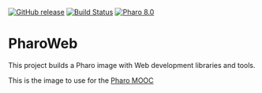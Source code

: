 

[![GitHub release](https://img.shields.io/github/release/LucFabresse/PharoWeb.svg)](https://github.com/LucFabresse/PharoWeb/releases/latest)
[![Build Status](https://travis-ci.org/LucFabresse/PharoWeb.svg?branch=master)](https://travis-ci.com/github/LucFabresse/PharoWeb)
[![Pharo 8.0](https://img.shields.io/badge/Pharo-8.0-informational)](https://github.com/LucFabresse/PharoWeb/releases/download/continuous/PharoWeb-8.0.zip)

# PharoWeb

This project builds a Pharo image with Web development libraries and tools.

This is the image to use for the [Pharo MOOC](https://mooc.pharo.org)

